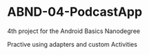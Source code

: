 # ABND-04-PodcastApp

4th project for the Android Basics Nanodegree

Practive using adapters and custom Activities
